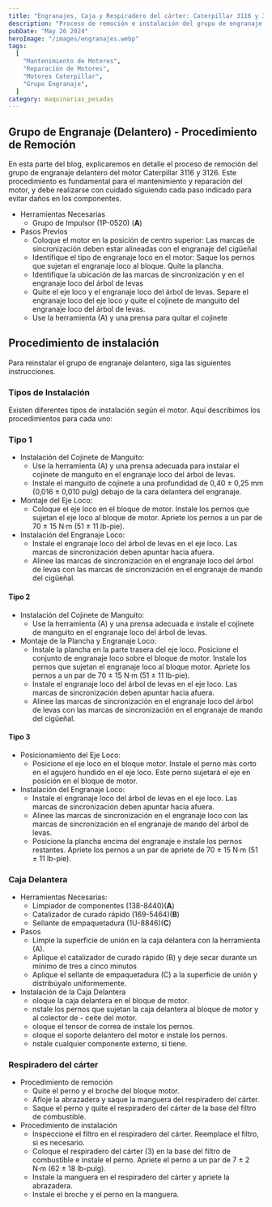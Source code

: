 ```yaml
---
title: "Engranajes, Caja y Respiradero del cárter: Caterpillar 3116 y 3126 "
description: "Proceso de remoción e instalación del grupo de engranaje delantero en los motores Caterpillar 3116 y 3126"
pubDate: "May 26 2024"
heroImage: "/images/engranajes.webp"
tags:
  [
    "Mantenimiento de Motores",
    "Reparación de Motores",
    "Motores Caterpillar",
    "Grupo Engranaje",
  ]
category: maquinarias_pesadas
---
```


## Grupo de Engranaje (Delantero) - Procedimiento de Remoción

En esta parte del blog, explicaremos en detalle el proceso de remoción del grupo de engranaje delantero del motor Caterpillar 3116 y 3126. Este procedimiento es fundamental para el mantenimiento y reparación del motor, y debe realizarse con cuidado siguiendo cada paso indicado para evitar daños en los componentes.

- Herramientas Necesarias
  - Grupo de Impulsor (1P-0520) (**A**)
- Pasos Previos
  - Coloque el motor en la posición de centro superior: Las marcas de sincronización
    deben estar alineadas con el engranaje del cigüeñal
  - Identifique el tipo de engranaje loco en el motor: Saque los pernos que sujetan el
    engranaje loco al bloque. Quite la plancha.
  - Identifique la ubicación de las marcas de sincronización y en el engranaje loco
    del árbol de levas
  - Quite el eje loco y el engranaje loco del árbol de levas. Separe el engranaje
    loco del eje loco y quite el cojinete de manguito del engranaje loco del árbol de
    levas.
  - Use la herramienta (A) y una prensa para quitar el cojinete

## Procedimiento de instalación

Para reinstalar el grupo de engranaje delantero, siga las siguientes instrucciones.

### Tipos de Instalación

Existen diferentes tipos de instalación según el motor. Aquí describimos los procedimientos para cada uno:

### Tipo 1

- Instalación del Cojinete de Manguito:
  - Use la herramienta (A) y una prensa adecuada para instalar el cojinete de manguito en el engranaje loco del árbol de levas.
  - Instale el manguito de cojinete a una profundidad de 0,40 ± 0,25 mm (0,016 ± 0,010 pulg) debajo de la cara delantera del engranaje.
- Montaje del Eje Loco:
  - Coloque el eje loco en el bloque de motor. Instale los pernos que sujetan el eje loco al bloque de motor. Apriete los pernos a un par de 70 ± 15 N·m (51 ± 11 lb-pie).
- Instalación del Engranaje Loco:
  - Instale el engranaje loco del árbol de levas en el eje loco. Las marcas de sincronización deben apuntar hacia afuera.
  - Alinee las marcas de sincronización en el engranaje loco del árbol de levas con las marcas de sincronización en el engranaje de mando del cigüeñal.

#### Tipo 2

- Instalación del Cojinete de Manguito:
  - Use la herramienta (A) y una prensa adecuada e instale el cojinete de manguito en el engranaje loco del árbol de levas.
- Montaje de la Plancha y Engranaje Loco:
  - Instale la plancha en la parte trasera del eje loco. Posicione el conjunto de engranaje loco sobre el bloque de motor. Instale los pernos que sujetan el engranaje loco al bloque motor. Apriete los pernos a un par de 70 ± 15 N·m (51 ± 11 lb-pie).
  - Instale el engranaje loco del árbol de levas en el eje loco. Las marcas de sincronización deben apuntar hacia afuera.
  - Alinee las marcas de sincronización en el engranaje loco del árbol de levas con las marcas de sincronización en el engranaje de mando del cigüeñal.

#### Tipo 3

- Posicionamiento del Eje Loco:
  - Posicione el eje loco en el bloque motor. Instale el perno más corto en el agujero hundido en el eje loco. Este perno sujetará el eje en posición en el bloque de motor.
- Instalación del Engranaje Loco:
  - Instale el engranaje loco del árbol de levas en el eje loco. Las marcas de sincronización deben apuntar hacia afuera.
  - Alinee las marcas de sincronización en el engranaje loco con las marcas de sincronización en el engranaje de mando del árbol de levas.
  - Posicione la plancha encima del engranaje e instale los pernos restantes. Apriete los pernos a un par de apriete de 70 ± 15 N·m (51 ± 11 lb-pie).

### Caja Delantera

- Herramientas Necesarias:
  - Limpiador de componentes (138-8440)(**A**)
  - Catalizador de curado rápido (169-5464)(**B**)
  - Sellante de empaquetadura (1U-8846)(**C**)
- Pasos
  - Limpie la superficie de unión en la caja delantera con la herramienta (A).
  - Aplique el catalizador de curado rápido (B) y deje secar durante un mínimo de tres a cinco minutos
  - Aplique el sellante de empaquetadura (C) a la superficie de unión y distribúyalo uniformemente.
- Instalación de la Caja Delantera
  - oloque la caja delantera en el bloque de motor.
  - nstale los pernos que sujetan la caja delantera al bloque de motor y al colector de - ceite del motor.
  - oloque el tensor de correa de instale los pernos.
  - oloque el soporte delantero del motor e instale los pernos.
  - nstale cualquier componente externo, si tiene.

### Respiradero del cárter

- Procedimiento de remoción
  - Quite el perno y el broche del bloque motor.
  - Afloje la abrazadera y saque la manguera del respiradero del cárter.
  - Saque el perno y quite el respiradero del cárter de la base del filtro de combustible.
- Procedimiento de instalación
  - Inspeccione el filtro en el respiradero del cárter. Reemplace el filtro, si es
    necesario.
  - Coloque el respiradero del cárter (3) en la base del filtro de combustible e instale el
    perno. Apriete el perno a un par de 7 ± 2 N·m (62 ± 18 lb-pulg).
  - Instale la manguera en el respiradero del cárter y apriete la abrazadera.
  - Instale el broche y el perno en la manguera.
